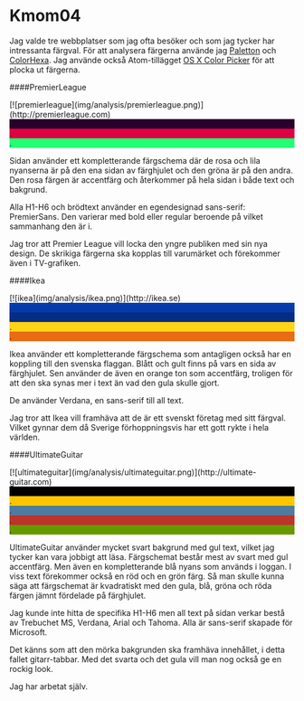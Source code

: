 Kmom04
==========

Jag valde tre webbplatser som jag ofta besöker och som jag tycker har intressanta färgval.
För att analysera färgerna använde jag [Paletton](http://paletton.com) och [ColorHexa](http://colorhexa.com). Jag använde också Atom-tillägget [OS X Color Picker](https://atom.io/packages/native-color-picker) för att plocka ut färgerna.

####PremierLeague
<div class="analysisImage" markdown=1>
[![premierleague](img/analysis/premierleague.png)](http://premierleague.com)
</div>

<div class="colorBlock" style="background-color: #29002d">.</div>
<div class="colorBlock" style="background-color: #e00041">.</div>
<div class="colorBlock" style="background-color: #22ff75">.</div>

Sidan använder ett kompletterande färgschema där de rosa och lila nyanserna är på den ena sidan av färghjulet och den gröna är på den andra. Den rosa färgen är accentfärg och återkommer på hela sidan i både text och bakgrund.

Alla H1-H6 och brödtext använder en egendesignad sans-serif: PremierSans.
Den varierar med bold eller regular beroende på vilket sammanhang den är i.

Jag tror att Premier League vill locka den yngre publiken med sin nya design. De skrikiga färgerna ska kopplas till varumärket och förekommer även i TV-grafiken.





####Ikea
<div class="analysisImage" markdown=1>
[![ikea](img/analysis/ikea.png)](http://ikea.se)
</div>

<div class="colorBlock" style="background-color: #043aab">.</div>
<div class="colorBlock" style="background-color: #052d82">.</div>
<div class="colorBlock" style="background-color: #ffd417">.</div>
<div class="colorBlock" style="background-color: #e96b13">.</div>

Ikea använder ett kompletterande färgschema som antagligen också har en koppling till den svenska flaggan. Blått och gult finns på vars en sida av färghjulet. Sen använder de även en orange ton som accentfärg, troligen för att den ska synas mer i text än vad den gula skulle gjort.

De använder Verdana, en sans-serif till all text.

Jag tror att Ikea vill framhäva att de är ett svenskt företag med sitt färgval. Vilket gynnar dem då Sverige förhoppningsvis har ett gott rykte i hela världen.





####UltimateGuitar
<div class="analysisImage" markdown=1>
[![ultimateguitar](img/analysis/ultimateguitar.png)](http://ultimate-guitar.com)
</div>

<div class="colorBlock" style="background-color: #000000">.</div>
<div class="colorBlock" style="background-color: #FFC600">.</div>
<div class="colorBlock" style="background-color: #4f7ba1">.</div>
<div class="colorBlock" style="background-color: #bd342b">.</div>
<div class="colorBlock" style="background-color: #669900">.</div>

UltimateGuitar använder mycket svart bakgrund med gul text, vilket jag tycker kan vara jobbigt att läsa. Färgschemat består mest av svart med gul accentfärg. Men även en kompletterande blå nyans som används i loggan. I viss text förekommer också en röd och en grön färg. Så man skulle kunna säga att färgschemat är kvadratiskt med den gula, blå, gröna och röda färgen jämnt fördelade på färghjulet.

Jag kunde inte hitta de specifika H1-H6 men all text på sidan verkar bestå av Trebuchet MS, Verdana, Arial och Tahoma.
Alla är sans-serif skapade för Microsoft.

Det känns som att den mörka bakgrunden ska framhäva innehållet, i detta fallet gitarr-tabbar. Med det svarta och det gula vill man nog också ge en rockig look.


Jag har arbetat själv.
